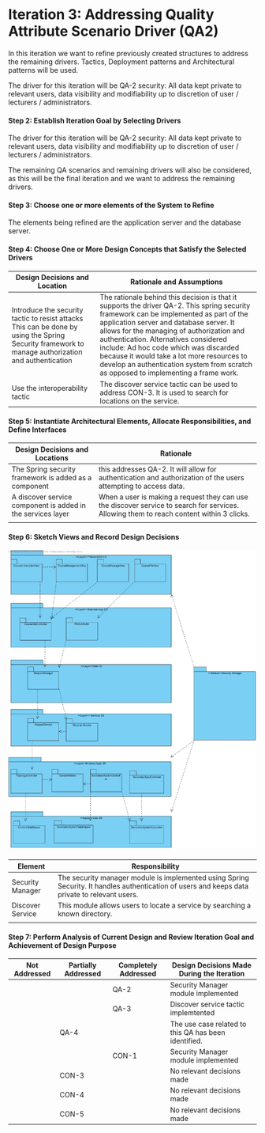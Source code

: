 # Iteration 3: Addressing Quality Attribute Scenario Driver (QA2)

In this iteration we want to refine previously created structures to address the remaining drivers. Tactics, Deployment patterns and Architectural patterns will be used.

The driver for this iteration will be QA-2 security:   All data kept private to relevant users, data visibility and modifiability up to discretion of user / lecturers / administrators.



#### Step 2: Establish Iteration Goal by Selecting Drivers

The driver for this iteration will be QA-2 security:   All data kept private to relevant users, data visibility and modifiability up to discretion of user / lecturers / administrators.

The remaining QA scenarios and remaining drivers will also be considered, as this will be the final iteration and we want to address the remaining drivers.

#### Step 3: Choose one or more elements of the System to Refine

The elements being refined are the application server and the database server.

#### Step 4: Choose One or More Design Concepts that Satisfy the Selected Drivers

| Design Decisions and Location                                | Rationale and Assumptions                                    |
| ------------------------------------------------------------ | ------------------------------------------------------------ |
| Introduce the security tactic to resist attacks This can be done by using the Spring Security framework to manage authorization and authentication | The rationale behind this decision is that it supports the driver QA-2. This spring security framework can be implemented as part of the application server and database server. It allows for the managing of authorization and authentication. Alternatives considered include: Ad hoc code which was discarded because it would take a lot more resources to develop an authentication system from scratch as opposed to implementing a frame work. |
| Use the interoperability tactic                              | The discover service tactic can be used to address CON-3. It is used to search for locations on the service. |



#### Step 5: Instantiate Architectural Elements, Allocate Responsibilities, and Define Interfaces

| Design Decisions and Locations                              | Rationale                                                    |
| ----------------------------------------------------------- | ------------------------------------------------------------ |
| The Spring security framework is added as a component       | this addresses QA-2. It will allow for authentication and authorization of the users attempting to access data. |
| A discover service component is added in the services layer | When a user is making a request they can use the discover service to search for services. Allowing them to reach content within 3 clicks. |
|                                                             |                                                              |



#### Step 6: Sketch Views and Record Design Decisions 

![alt text](https://github.com/SOFE3650F18/project-g17/blob/master/Iteration%203/Class%20Diagram1.jpg)



#### 

| Element          | Responsibility                                               |
| ---------------- | ------------------------------------------------------------ |
| Security Manager | The security manager module is implemented using Spring Security. It handles authentication of users and keeps data private to relevant users. |
| Discover Service | This module allows users to locate a service by searching a known directory. |
|                  |                                                              |

#### 

#### Step 7: Perform Analysis of Current Design and Review Iteration Goal and Achievement of Design Purpose

| Not Addressed | Partially Addressed | Completely Addressed | Design Decisions Made During the Iteration                   |
| ------------- | ------------------- | -------------------- | ------------------------------------------------------------ |
|               |                     | QA-2                 | Security Manager module implemented                          |
|               |                     | QA-3                 | Discover service tactic implemtented                         |
|               | QA-4                |                      | The use case related to this QA has been identified.         |
|               |                     | CON-1                | Security Manager module implemented                          |
|               | CON-3               |                      | No relevant decisions made                                   |
|               | CON-4               |                      | No relevant decisions made |
|               | CON-5               |                      | No relevant decisions made  |
